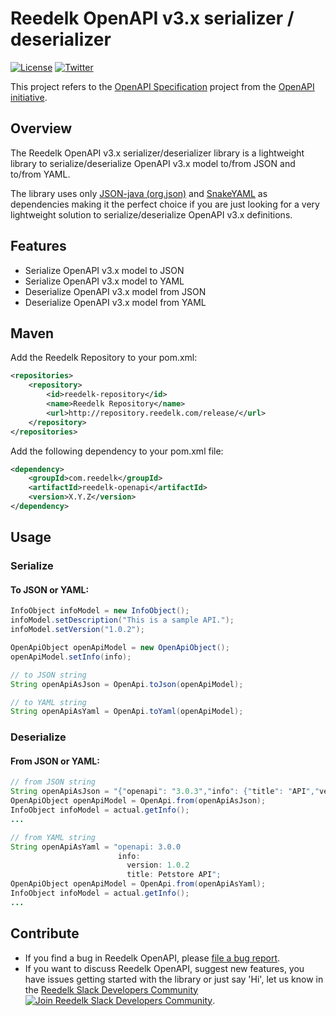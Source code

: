 # Reedelk OpenAPI v3.x serializer / deserializer

[![License](https://img.shields.io/badge/License-Apache%202.0-blue.svg)](https://github.com/reedelk/reedelk-runtime/blob/master/LICENSE)
[![Twitter](https://img.shields.io/twitter/follow/reedelk.svg?style=social&label=Follow)](https://twitter.com/intent/follow?screen_name=reedelk)

This project refers to the [OpenAPI Specification](https://github.com/OAI/OpenAPI-Specification) project from the [OpenAPI initiative](https://www.openapis.org/).

## Overview
The Reedelk OpenAPI v3.x serializer/deserializer library is a lightweight library to serialize/deserialize OpenAPI 
v3.x model to/from JSON and to/from YAML. 

The library uses only [JSON-java (org.json)](https://github.com/stleary/JSON-java) and 
[SnakeYAML](https://github.com/asomov/snakeyaml) as dependencies making it the perfect choice if you are just 
looking for a very lightweight solution to serialize/deserialize OpenAPI v3.x definitions.

 
## Features

- Serialize OpenAPI v3.x model to JSON
- Serialize OpenAPI v3.x model to YAML
- Deserialize OpenAPI v3.x model from JSON
- Deserialize OpenAPI v3.x model from YAML

## Maven
Add the Reedelk Repository to your pom.xml:

```xml
<repositories>
    <repository>
        <id>reedelk-repository</id>
        <name>Reedelk Repository</name>
        <url>http://repository.reedelk.com/release/</url>
    </repository>
</repositories>
```

Add the following dependency to your pom.xml file:
```xml
<dependency>
    <groupId>com.reedelk</groupId>
    <artifactId>reedelk-openapi</artifactId>
    <version>X.Y.Z</version>
</dependency>
```

## Usage
### Serialize
#### To JSON or YAML:
```java
InfoObject infoModel = new InfoObject();
infoModel.setDescription("This is a sample API.");
infoModel.setVersion("1.0.2");

OpenApiObject openApiModel = new OpenApiObject();
openApiModel.setInfo(info);

// to JSON string
String openApiAsJson = OpenApi.toJson(openApiModel);

// to YAML string
String openApiAsYaml = OpenApi.toYaml(openApiModel);
```

### Deserialize
#### From JSON or YAML:
```java
// from JSON string
String openApiAsJson = "{"openapi": "3.0.3","info": {"title": "API","version": "v1" }}";
OpenApiObject openApiModel = OpenApi.from(openApiAsJson);
InfoObject infoModel = actual.getInfo();
...

// from YAML string
String openApiAsYaml = "openapi: 3.0.0
                        info:
                          version: 1.0.2
                          title: Petstore API";
OpenApiObject openApiModel = OpenApi.from(openApiAsYaml);
InfoObject infoModel = actual.getInfo();
...
```

## Contribute
- If you find a bug in Reedelk OpenAPI, please [file a bug report](https://github.com/reedelk/reedelk-openapi/issues).
- If you want to discuss Reedelk OpenAPI, suggest new features, you have issues getting started with the library or just say 'Hi', let us know in the [Reedelk Slack Developers Community](https://join.slack.com/t/reedelk/shared_invite/zt-fz3wx56f-XDylXpqXERooKeOtrhdZug) [![Join Reedelk Slack Developers Community](https://img.shields.io/badge/Slack-Join%20the%20chat%20room-blue)](https://join.slack.com/t/reedelk/shared_invite/zt-fz3wx56f-XDylXpqXERooKeOtrhdZug).
